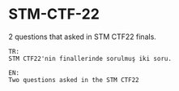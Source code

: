 # STM-CTF-22
2 questions that asked in STM CTF22 finals.

```
TR:
STM CTF22'nin finallerinde sorulmuş iki soru.

EN:
Two questions asked in the STM CTF22
```
